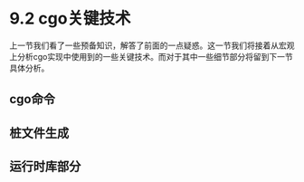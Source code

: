 # 9.2 cgo关键技术
上一节我们看了一些预备知识，解答了前面的一点疑惑。这一节我们将接着从宏观上分析cgo实现中使用到的一些关键技术。而对于其中一些细节部分将留到下一节具体分析。

## cgo命令

## 桩文件生成

## 运行时库部分